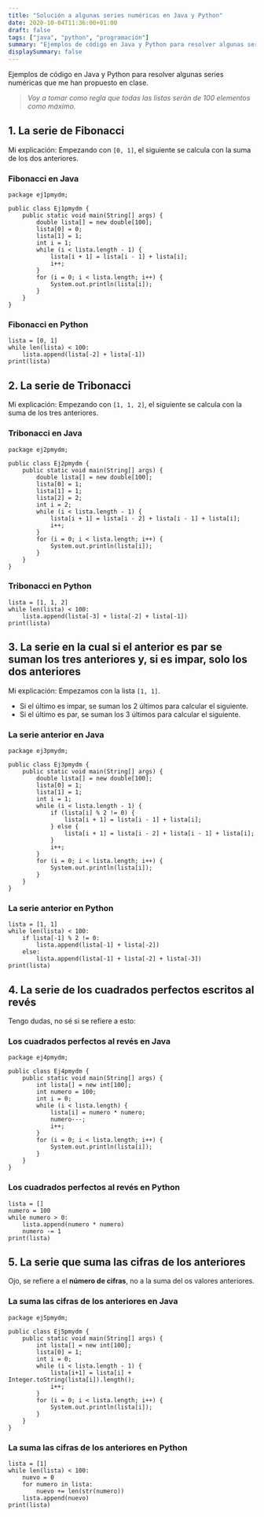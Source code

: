 ```yaml
---
title: "Solución a algunas series numéricas en Java y Python"
date: 2020-10-04T11:36:00+01:00
draft: false
tags: ["java", "python", "programación"]
summary: "Ejemplos de código en Java y Python para resolver algunas series numéricas que me han propuesto en clase."
displaySummary: false
---
```


Ejemplos de código en Java y Python para resolver algunas series numéricas que me han propuesto en clase.

> *Voy a tomar como regla que todas las listas serán de 100 elementos
> como máximo.*

## 1. La serie de Fibonacci

Mi explicación: Empezando con `[0, 1]`, el siguiente se calcula
con la suma de los dos anteriores.

### Fibonacci en Java

    package ej1pmydm;

    public class Ej1pmydm {
        public static void main(String[] args) {
            double lista[] = new double[100];
            lista[0] = 0;
            lista[1] = 1;
            int i = 1;
            while (i < lista.length - 1) {
                lista[i + 1] = lista[i - 1] + lista[i];
                i++;
            }
            for (i = 0; i < lista.length; i++) {
                System.out.println(lista[i]);
            }
        }
    }

### Fibonacci en Python

    lista = [0, 1]
    while len(lista) < 100:
        lista.append(lista[-2] + lista[-1])
    print(lista)

## 2. La serie de Tribonacci

Mi explicación: Empezando con `[1, 1, 2]`, el siguiente se
calcula con la suma de los tres anteriores.

### Tribonacci en Java

    package ej2pmydm;

    public class Ej2pmydm {
        public static void main(String[] args) {
            double lista[] = new double[100];
            lista[0] = 1;
            lista[1] = 1;
            lista[2] = 2;
            int i = 2;
            while (i < lista.length - 1) {
                lista[i + 1] = lista[i - 2] + lista[i - 1] + lista[i];
                i++;
            }
            for (i = 0; i < lista.length; i++) {
                System.out.println(lista[i]);
            }
        }
    }

### Tribonacci en Python

    lista = [1, 1, 2]
    while len(lista) < 100:
        lista.append(lista[-3] + lista[-2] + lista[-1])
    print(lista)

## 3. La serie en la cual si el anterior es par se suman los tres anteriores y, si es impar, solo los dos anteriores

Mi explicación: Empezamos con la lista `[1, 1]`.

-   Si el último es impar, se suman los 2 últimos para calcular el
    siguiente.
-   Si el último es par, se suman los 3 últimos para calcular el
    siguiente.

### La serie anterior en Java

    package ej3pmydm;

    public class Ej3pmydm {
        public static void main(String[] args) {
            double lista[] = new double[100];
            lista[0] = 1;
            lista[1] = 1;
            int i = 1;
            while (i < lista.length - 1) {
                if (lista[i] % 2 != 0) {
                    lista[i + 1] = lista[i - 1] + lista[i];
                } else {
                    lista[i + 1] = lista[i - 2] + lista[i - 1] + lista[i];
                }
                i++;
            }
            for (i = 0; i < lista.length; i++) {
                System.out.println(lista[i]);
            }
        }
    }

### La serie anterior en Python

    lista = [1, 1]
    while len(lista) < 100:
        if lista[-1] % 2 != 0:
            lista.append(lista[-1] + lista[-2])
        else:
            lista.append(lista[-1] + lista[-2] + lista[-3])
    print(lista)

## 4. La serie de los cuadrados perfectos escritos al revés

Tengo dudas, no sé si se refiere a esto:

### Los cuadrados perfectos al revés en Java

    package ej4pmydm;

    public class Ej4pmydm {
        public static void main(String[] args) {
            int lista[] = new int[100];
            int numero = 100;
            int i = 0;
            while (i < lista.length) {
                lista[i] = numero * numero;
                numero---;
                i++;
            }
            for (i = 0; i < lista.length; i++) {
                System.out.println(lista[i]);
            }
        }
    }

### Los cuadrados perfectos al revés en Python

    lista = []
    numero = 100
    while numero > 0:
        lista.append(numero * numero)
        numero -= 1
    print(lista)

## 5. La serie que suma las cifras de los anteriores

Ojo, se refiere a el **número de cifras**, no a la suma del os valores
anteriores.

### La suma las cifras de los anteriores en Java

    package ej5pmydm;

    public class Ej5pmydm {
        public static void main(String[] args) {
            int lista[] = new int[100];
            lista[0] = 1;
            int i = 0;
            while (i < lista.length - 1) {
                lista[i+1] = lista[i] + Integer.toString(lista[i]).length();
                i++;
            }
            for (i = 0; i < lista.length; i++) {
                System.out.println(lista[i]);
            }
        }
    }

### La suma las cifras de los anteriores en Python

    lista = [1]
    while len(lista) < 100:
        nuevo = 0
        for numero in lista:
            nuevo += len(str(numero))
        lista.append(nuevo)
    print(lista)

